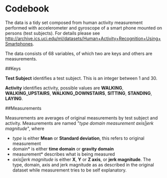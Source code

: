 Codebook
========

The data is a tidy set composed from human activity measurement performed with accelerometer and gyroscope of a smart phone mounted on persons (test subjects). For details please see http://archive.ics.uci.edu/ml/datasets/Human+Activity+Recognition+Using+Smartphones.

The data consists of 68 variables, of which two are keys and others are measurements.

##Keys

**Test Subject** identifies a test subject. This is an integer between 1 and 30.

**Activity** identifies activity, possible values are **WALKING**, **WALKING_UPSTAIRS**, **WALKING_DOWNSTAIRS**, **SITTING**, **STANDING**, **LAYING**.

##Measurements

Measurements are averages of original measurements by test subject and activity. Measurements are named "*type* *domain* *measurement* *axis|jerk magnitude*", where
* *type* is either **Mean** or **Standard deviation**, this refers to original measurement
* domain* is either **time domain** or **gravity domain**
* measurement* describes what is being measured
* *axis|jerk magnitude* is either **X**, **Y** or **Z axis**, or **jerk magnitude**.
The type, domain, axis and jerk magnitude as as described in the original dataset while measurement tries to be self explanatory.
